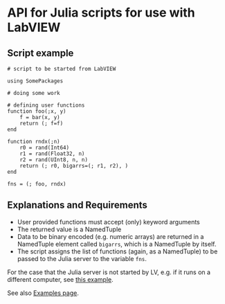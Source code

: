# API for Julia scripts for use with LabVIEW


## Script example

```
# script to be started from LabVIEW

using SomePackages

# doing some work

# defining user functions
function foo(;x, y)
    f = bar(x, y)
    return (; f=f)
end

function rndx(;n)
    r0 = rand(Int64)
    r1 = rand(Float32, n)
    r2 = rand(UInt8, n, n)
    return (; r0, bigarrs=(; r1, r2), )
end

fns = (; foo, rndx)
```

## Explanations and Requirements

* User provided functions must accept (only) keyword arguments
* The returned value is a NamedTuple
* Data to be binary encoded (e.g. numeric arrays) are returned in a NamedTuple element called `bigarrs`, which is a NamedTuple by itself.
* The script assigns the list of functions (again, as a NamedTuple) to be passed to the Julia server to the variable `fns`.

For the case that the Julia server is not started by LV, e.g. if it runs on a different computer, see [this example](../../src/LabVIEW/LV2Julia_examples/jl-scripts/05-multiple_functions.jl).

See also [Examples page](example_descriptions.md).
